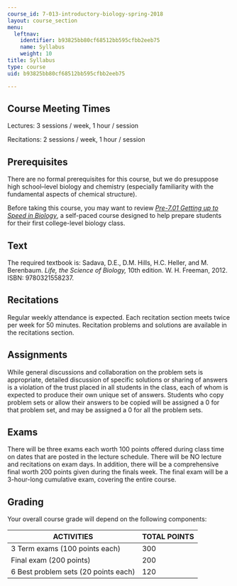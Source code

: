 ```yaml
---
course_id: 7-013-introductory-biology-spring-2018
layout: course_section
menu:
  leftnav:
    identifier: b93825bb80cf68512bb595cfbb2eeb75
    name: Syllabus
    weight: 10
title: Syllabus
type: course
uid: b93825bb80cf68512bb595cfbb2eeb75

---
```


Course Meeting Times
--------------------

Lectures: 3 sessions / week, 1 hour / session

Recitations: 2 sessions / week, 1 hour / session

Prerequisites
-------------

There are no formal prerequisites for this course, but we do presuppose high school–level biology and chemistry (especially familiarity with the fundamental aspects of chemical structure).

Before taking this course, you may want to review _[Pre-7.01 Getting up to Speed in Biology](/resources/res-7-001-pre-7-01-getting-up-to-speed-in-biology-summer-2019)_, a self-paced course designed to help prepare students for their first college-level biology class.

Text
----

The required textbook is: Sadava, D.E., D.M. Hills, H.C. Heller, and M. Berenbaum. _Life, the Science of Biology,_ 10th edition. W. H. Freeman, 2012. ISBN: 9780321558237.

Recitations
-----------

Regular weekly attendance is expected. Each recitation section meets twice per week for 50 minutes. Recitation problems and solutions are available in the recitations section.

Assignments
-----------

While general discussions and collaboration on the problem sets is appropriate, detailed discussion of specific solutions or sharing of answers is a violation of the trust placed in all students in the class, each of whom is expected to produce their own unique set of answers. Students who copy problem sets or allow their answers to be copied will be assigned a 0 for that problem set, and may be assigned a 0 for all the problem sets.

Exams
-----

There will be three exams each worth 100 points offered during class time on dates that are posted in the lecture schedule. There will be NO lecture and recitations on exam days. In addition, there will be a comprehensive final worth 200 points given during the finals week. The final exam will be a 3-hour-long cumulative exam, covering the entire course. 

Grading
-------

Your overall course grade will depend on the following components:

| ACTIVITIES | TOTAL POINTS |
| --- | --- |
| 3 Term exams (100 points each) | 300 |
| Final exam (200 points) | 200 |
| 6 Best problem sets (20 points each) | 120